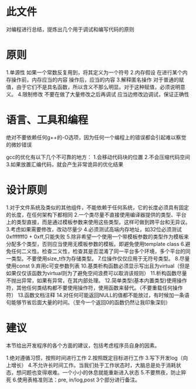 # 此文件
对编程进行总结，提炼出几个用于调试和编写代码的原则

# 原则
1.单源性
如果一个常数反复用到，将其定义为一个符号
2.内存假设
在进行某个内存操作前，内存应当的内容
操作后，应当的内容
3.解释匿名操作
对于普通的赋值，由于它们不是具名函数，所以含义不那么明显。对于这种赋值，必须说明意义。
4.限制修改
不要在做了大量修改之后再调试
应当边修改边调试，保证正确性

# 语言、工具和编程
绝对不要依赖任何g++的-O选项，因为任何一个编程上的错误都会引起难以察觉的微妙错误

gcc的优化有以下几个不可靠的地方：
1.会移动代码块的位置
2.不会压缩代码空间
3.如果放置汇编代码，就会产生非常诡异的优化结果

# 设计原则
1.对于文件系统及类似的其他组件，不能依赖于任何系统，它的长度必须具有固定的长度，在任何架构下都相同
2.一个类尽量不直接使用编译器提供的类型、平台上的类型直接，而是通过模板参数来使用这些类型。这样可做到跨平台和无异议。
3.考虑如果需要修改，改动尽量少
4.必须测试高端内存地址，如32位必须测试0xfffffff0 + 0xff,只能失败
5.除非希望一个使用一个带模板参数的类型作为模板来分配多个类型，否则应当使用无模板参数的模板。即避免使用template <class> class
6.避免任何二义性。检查二义性，检查其是否混淆了同一平台多个环境，多个平台的同一类型。不要使用size_t作为存储类型。
7.位操作仅仅应用于无符号类型。
8.尽量使用const
9.弃用c可变参数列表
10.基类析构函数必须显示写出且为virtual（但是如果仅仅该函数为virtual则为了避免空间浪费可以取消该规则）
11.析构函数尽量不抛出异常，如果有异常，在其内部处理。
12.简单类型(基本内置类型)使用操作符，其他任何类结构都不要使用操作符，使用函数来替代。（不要重载任何操作符）
13.函数文档注释
14.对任何可能返回NULL的值都不能放过，有时候加一条语句能够节省后面大量的时间。（至今一个返回0的函数仍然让我印象深刻）

# 建议
本节给出开发程序的各个方面的建议，包括考虑程序员自身的因素。

1.绝对遵循习惯，按照时间进行工作
2.按照既定目标进行工作
3.写下开发log（向上增长）
4.不允许长时间工作。当我们处于工作状态时，大脑总是处于消耗状态，想问题也变得艰难。一个小小的休息就能重新进入状态
5.不要熬夜，防止猝死
6.使用表格准则法：pre, in/log,post  3个部分进行备注。